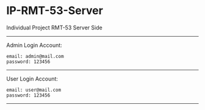 # IP-RMT-53-Server
Individual Project RMT-53 Server Side


---
Admin Login Account:
```
email: admin@mail.com
password: 123456
```
---
User Login Account:
```
email: user@mail.com
password: 123456
```
---
